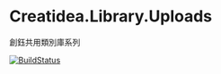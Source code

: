 # Creatidea.Library.Uploads
 創鈺共用類別庫系列
 
 [![BuildStatus](https://travis-ci.org/lettucebo/Creatidea.Library.Uploads.png?branch=develope)](https://travis-ci.org/lettucebo/Creatidea.Library.Uploads)

